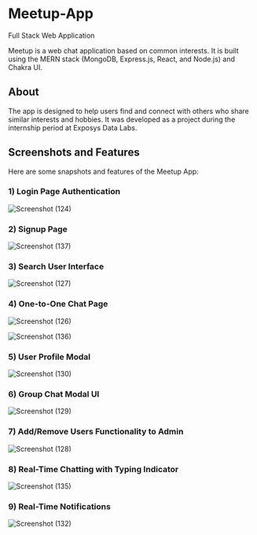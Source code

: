 # Meetup-App

Full Stack Web Application

Meetup is a web chat application based on common interests. It is built using the MERN stack (MongoDB, Express.js, React, and Node.js) and Chakra UI.

## About

The app is designed to help users find and connect with others who share similar interests and hobbies. It was developed as a project during the internship period at Exposys Data Labs.

## Screenshots and Features

Here are some snapshots and features of the Meetup App:

### 1) Login Page Authentication

![Screenshot (124)](https://github.com/SunnyBarve/Meetup-App/assets/111621638/796661ba-89b6-4e80-9adc-b1b14a7ccc1f)


### 2) Signup Page

![Screenshot (137)](https://github.com/SunnyBarve/Meetup-App/assets/111621638/d1281d97-c801-4ad6-bb10-82042c3fa16d)


### 3) Search User Interface

![Screenshot (127)](https://github.com/SunnyBarve/Meetup-App/assets/111621638/e9292b9b-1447-44de-8625-5311df93aac6)


### 4) One-to-One Chat Page

![Screenshot (126)](https://github.com/SunnyBarve/Meetup-App/assets/111621638/9f3ba964-28c9-40fd-ab91-5c9dbb0d5979)

![Screenshot (136)](https://github.com/SunnyBarve/Meetup-App/assets/111621638/b54aefc8-ba0f-4815-8578-c30a2d90b67e)



### 5) User Profile Modal

![Screenshot (130)](https://github.com/SunnyBarve/Meetup-App/assets/111621638/5aa2d969-2ded-4c6d-8c65-6e3626d48e93)


### 6) Group Chat Modal UI

![Screenshot (129)](https://github.com/SunnyBarve/Meetup-App/assets/111621638/3ed32104-35a4-4dc9-bae6-34066564e210)


### 7) Add/Remove Users Functionality to Admin

![Screenshot (128)](https://github.com/SunnyBarve/Meetup-App/assets/111621638/e5a34fe0-ce54-4454-bdb7-67c06050d966)


### 8) Real-Time Chatting with Typing Indicator

![Screenshot (135)](https://github.com/SunnyBarve/Meetup-App/assets/111621638/7b323a51-81a2-4fab-8d17-3737b5aa481d)


### 9) Real-Time Notifications

![Screenshot (132)](https://github.com/SunnyBarve/Meetup-App/assets/111621638/bced4c32-1595-4d39-b2e4-d032f16a9f0d)



